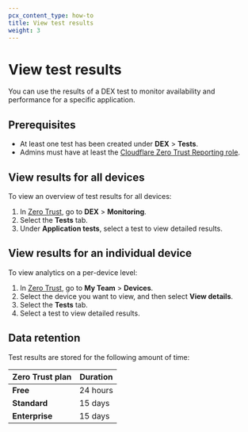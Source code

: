 ```yaml
---
pcx_content_type: how-to
title: View test results
weight: 3
---
```


# View test results

You can use the results of a DEX test to monitor availability and performance for a specific application.

## Prerequisites

- At least one test has been created under **DEX** > **Tests**.
- Admins must have at least the [Cloudflare Zero Trust Reporting role](/cloudflare-one/roles-permissions/#zero-trust-roles).

## View results for all devices

To view an overview of test results for all devices:

1. In [Zero Trust](https://one.dash.cloudflare.com/), go to **DEX** > **Monitoring**.
2. Select the **Tests** tab.
3. Under **Application tests**, select a test to view detailed results.

## View results for an individual device

To view analytics on a per-device level:

1. In [Zero Trust](https://one.dash.cloudflare.com/), go to **My Team** > **Devices**.
2. Select the device you want to view, and then select **View details**.
3. Select the **Tests** tab.
4. Select a test to view detailed results.

## Data retention

Test results are stored for the following amount of time:

| Zero Trust plan | Duration   |
| --------------- | ---------- |
| **Free**        | 24 hours   |
| **Standard**    | 15 days    |
| **Enterprise**  | 15 days    |
